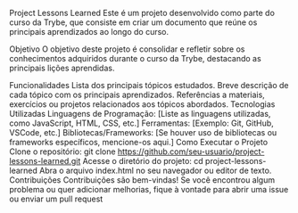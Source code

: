 Project Lessons Learned
Este é um projeto desenvolvido como parte do curso da Trybe, que consiste em criar um documento que reúne os principais aprendizados ao longo do curso.

Objetivo
O objetivo deste projeto é consolidar e refletir sobre os conhecimentos adquiridos durante o curso da Trybe, destacando as principais lições aprendidas.

Funcionalidades
Lista dos principais tópicos estudados.
Breve descrição de cada tópico com os principais aprendizados.
Referências a materiais, exercícios ou projetos relacionados aos tópicos abordados.
Tecnologias Utilizadas
Linguagens de Programação: [Liste as linguagens utilizadas, como JavaScript, HTML, CSS, etc.]
Ferramentas: [Exemplo: Git, GitHub, VSCode, etc.]
Bibliotecas/Frameworks: [Se houver uso de bibliotecas ou frameworks específicos, mencione-os aqui.]
Como Executar o Projeto
Clone o repositório: git clone https://github.com/seu-usuario/project-lessons-learned.git
Acesse o diretório do projeto: cd project-lessons-learned
Abra o arquivo index.html no seu navegador ou editor de texto.
Contribuições
Contribuições são bem-vindas! Se você encontrou algum problema ou quer adicionar melhorias, fique à vontade para abrir uma issue ou enviar um pull request
